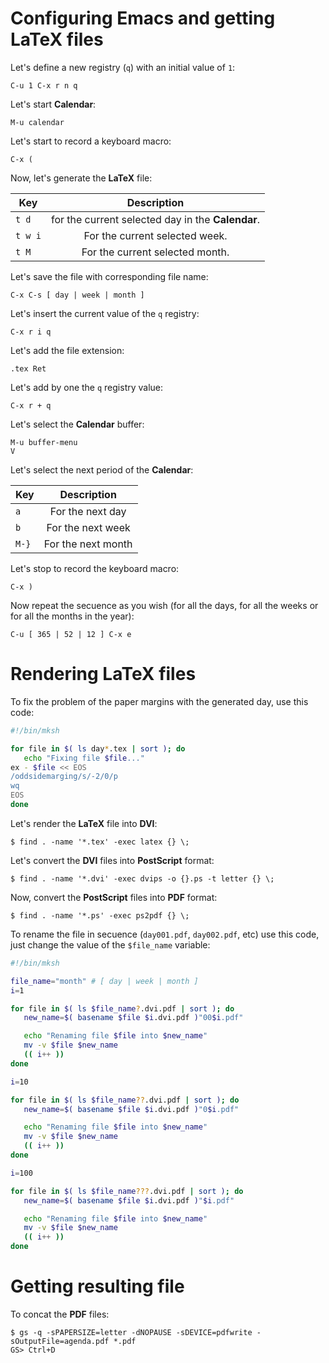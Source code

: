# Configuring Emacs and getting LaTeX files

Let's define a new registry (`q`) with an initial value of `1`:

```
C-u 1 C-x r n q
```

Let's start **Calendar**:

```
M-u calendar
```

Let's start to record a keyboard macro:

```
C-x (
```

Now, let's generate the **LaTeX** file:

| Key     | Description                                       |
|---------|:-------------------------------------------------:|
| `t d`   | for the current selected day in the **Calendar**. |
| `t w i` | For the current selected week.                    |
| `t M`   | For the current selected month.                   |

Let's save the file with corresponding file name:

```
C-x C-s [ day | week | month ]
```

Let's insert the current value of the `q` registry:

```
C-x r i q
```

Let's add the file extension:

```
.tex Ret
```

Let's add by one the `q` registry value:

```
C-x r + q
```

Let's select the **Calendar** buffer:

```
M-u buffer-menu
V
```

Let's select the next period of the **Calendar**:

| Key   | Description        |
|-------|:------------------:|
| `a`   | For the next day   |
| `b`   | For the next week  |
| `M-}` | For the next month |
 
 Let's stop to record the keyboard macro:
 
 ```
 C-x )
 ```
 
 Now repeat the secuence as you wish (for all the days, for all the weeks or for all the months in the year):
 
 ```
 C-u [ 365 | 52 | 12 ] C-x e
 ```
 
 # Rendering LaTeX files
 
 To fix the problem of the paper margins with the generated day, use this code:
 
 ```sh
 #!/bin/mksh
 
 for file in $( ls day*.tex | sort ); do
	echo "Fixing file $file..."
 ex - $file << EOS
 /oddsidemarging/s/-2/0/p
 wq
 EOS
 done
 ```
 
 Let's render the **LaTeX** file into **DVI**:
 
 ```
 $ find . -name '*.tex' -exec latex {} \;
 ```
 
 Let's convert the **DVI** files into **PostScript** format:
 
 ```
 $ find . -name '*.dvi' -exec dvips -o {}.ps -t letter {} \;
 ```
 
 Now, convert the **PostScript** files into **PDF** format:
 
 ```
 $ find . -name '*.ps' -exec ps2pdf {} \;
 ```
  
 To rename the file in secuence (`day001.pdf`, `day002.pdf`, etc) use this code, just change the value of the `$file_name` variable:
 
 ```sh
 #!/bin/mksh

file_name="month" # [ day | week | month ]
i=1

for file in $( ls $file_name?.dvi.pdf | sort ); do
	new_name=$( basename $file $i.dvi.pdf )"00$i.pdf"

	echo "Renaming file $file into $new_name"
	mv -v $file $new_name
	(( i++ ))
done

i=10

for file in $( ls $file_name??.dvi.pdf | sort ); do
	new_name=$( basename $file $i.dvi.pdf )"0$i.pdf"

	echo "Renaming file $file into $new_name"
	mv -v $file $new_name
	(( i++ ))
done

i=100

for file in $( ls $file_name???.dvi.pdf | sort ); do
	new_name=$( basename $file $i.dvi.pdf )"$i.pdf"

	echo "Renaming file $file into $new_name"
	mv -v $file $new_name
	(( i++ ))
done
```
# Getting resulting file

To concat the **PDF** files:

```
$ gs -q -sPAPERSIZE=letter -dNOPAUSE -sDEVICE=pdfwrite -sOutputFile=agenda.pdf *.pdf
GS> Ctrl+D
 ```
